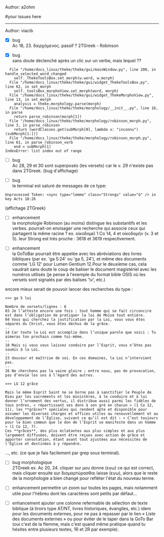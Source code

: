 Author: a2ohm

#your issues here

------
Author: viacib

* [x] bug  
Ac 18, 23. διερχόμενος. passif ?
2TGreek - Robinson

* [x] bug  
sans doute déclenché après un clic sur un verbe, mais lequel ??

~~~
  File "/home/docs_linux/theke/theke/gui/mainWindow.py", line 200, in handle_selected_word_changed
    self._ThekeToolsBox.set_morph(w.word, w.morph)
  File "/home/docs_linux/theke/theke/gui/widget_ThekeToolsBox.py", line 62, in set_morph
    self._toolsBox_morphoView.set_morph(word, morph)
  File "/home/docs_linux/theke/theke/gui/widget_ThekeMorphoView.py", line 13, in set_morph
    analysis = theke.morphology.parse(morph)
  File "/home/docs_linux/theke/theke/morphology/__init__.py", line 16, in parse
    return parse_robinson(morph[1])
  File "/home/docs_linux/theke/theke/morphology/robinson_morph.py", line 3, in parse_robinson
    return [wordClasses.get(subMorph[0], lambda x: "inconnu")(subMorph[1:])]
  File "/home/docs_linux/theke/theke/morphology/robinson_morph.py", line 61, in parse_robinson_verb
    end = subMorph[1]
IndexError: list index out of range
~~~
* [ ] bug  
Ac 28, 29 et 30 sont superposés (les versets) car le v. 29 n'existe pas dans 2TGreek. (bug d'affichage)

* [ ] bug  
le terminal est saturé de messages de ce type:

~~~
Unprocessed Token: <sync type="lemma" class="Strongs" value="ὁ" /> in key Acts 18:26
~~~

(affichage 2TGreek)

* [ ] enhancement  
la morphologie Robinson (au moins) distingue les substantifs et les verbes. 
pourrait-on envisager une recherche qui associe ceux qui partagent la même racine ?
ex. οἰκοδομεῖ 1 Co 14, 4 et οἰκοδομὴν (v. 3 et 5). 
leur Strong est très proche : 3618 et 3619 respectivement.

* [ ] enhancement  
la GoToBar pourrait être appelée avec les abréviations des livres bibliques (par ex. 'ga 5:24' ou 'ga 5, 24'), et même des documents comme 'LG 12' pour Lumen Gentium 12.Pour le deuxième cas, cela vaudrait sans doute le coup de baliser le document magistériel avec les numéros utilisés (je pense à l'exemple du format bible OSIS où les versets sont signalés par des balises '\v', etc.)

encore mieux serait de pouvoir lancer des recherches du type :
~~~
>>> ga 5 loi

Nombre de versets/lignes : 6
03 Je l’atteste encore une fois : tout homme qui se fait circoncire est dans l’obligation de pratiquer la loi de Moïse tout entière.
04 Vous qui cherchez la justification par la Loi, vous vous êtes séparés du Christ, vous êtes déchus de la grâce.
--
14 Car toute la Loi est accomplie dans l’unique parole que voici : Tu aimeras ton prochain comme toi-même.
--
18 Mais si vous vous laissez conduire par l’Esprit, vous n’êtes pas soumis à la Loi.
--
23 douceur et maîtrise de soi. En ces domaines, la Loi n’intervient pas.
--
26 Ne cherchons pas la vaine gloire ; entre nous, pas de provocation, pas d’envie les uns à l’égard des autres.

>>> LG 12 grâce

Mais le même Esprit Saint ne se borne pas à sanctifier le Peuple de Dieu par les sacrements et les ministères, à le conduire et à lui donner l’ornement des vertus, il distribue aussi parmi les fidèles de tous ordres, « répartissant ses dons à son gré en chacun » (1 Co 12, 11), les **grâces** spéciales qui rendent apte et disponible pour assumer les diverses charges et offices utiles au renouvellement et au développement de l’Église, suivant ce qu’il est dit : « C’est toujours pour le bien commun que le don de l’Esprit se manifeste dans un homme » (1 Co 12, 7). 
Ces **grâces**, des plus éclatantes aux plus simples et aux plus largement diffusées, doivent être reçues avec action de grâce et apporter consolation, étant avant tout ajustées aux nécessités de l’Église et destinées à y répondre. 
~~~

…, etc. (ce que je fais facilement par grep sous terminal).

* [ ] bug morphologique  
2TGreek
ex. Ac 20, 24. cliquer sur μου donne (εγω) ce qui est correct, mais cliquer ensuite sur διαμαρτύρασθαι laisse (εγω), alors que le reste de la morphologie a bien changé pour refléter l'état du nouveau terme.

* [ ] enhancement
permettre un zoom sur toutes les pages, mais notamment utile pour l'hébreu dont les caractères sont petits par défaut…

* [ ] enhancement
ajouter une colonne refermable de sélection de texte biblique (à tiroirs type AT/NT, livres historiques, évangiles, etc.)
idem pour les documents externes, pour ne pas à repasser par le lien « Liste des documents externes » ou pour éviter de le taper dans la GoTo Bar 
(oui c'est de la flemme, mais c'est quand même pratique quand tu hésites entre plusieurs textes, 1R et 2R par exemple).
